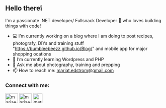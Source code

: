 ## Hello there❕

I'm a passionate .NET developer/ Fullsnack Developer 🍎 who loves building things with code!

- 💻 I’m currently working on a blog where I am doing to post recipes, photografy, DIYs and training stuff "https://bumbleebeezz.github.io/Blog/" and mobile app for major shopping ocations
- 🌱 I’m currently learning Wordpress and PHP
- 💬 Ask me about photography, training and prepping
- 📫 How to reach me: [mariat.edstrom@gmail.com](mailto:mariat.edstrom@gmail.com)

<h3 align="left">Connect with me:</h3>
<p align="left">
  <a href="https://www.linkedin.com/in/maria-edstr%C3%B6m-6b2215178/" target="blank"><img align="center" src="https://raw.githubusercontent.com/rahuldkjain/github-profile-readme-generator/master/src/images/icons/Social/linked-in-alt.svg" alt="mariaedström_linkedin" height="30" width="40"></a>
  <a href="https://www.instagram.com/studio_buzzer?igsh=d2F6cHE4NDdnMW5n" target="blank"><img align="center" src="https://raw.githubusercontent.com/rahuldkjain/github-profile-readme-generator/master/src/images/icons/Social/instagram.svg" alt="mariaedström_instagram" height="30" width="40"></a>
  <a href="https://www.twitch.tv/pixelbuzzbee" target="blank"><img align="center" src="https://avatars.githubusercontent.com/u/1795021?s=200&v=4" alt="mariaedström_twitch" height="30" width="30"></a>
</p>

